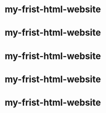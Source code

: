 # my-frist-html-website
# my-frist-html-website
# my-frist-html-website
# my-frist-html-website
# my-frist-html-website
